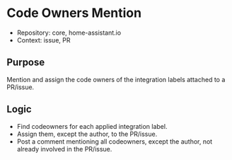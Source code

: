 # Code Owners Mention

* Repository: core, home-assistant.io
* Context: issue, PR

## Purpose

Mention and assign the code owners of the integration labels attached to a PR/issue.

## Logic

* Find codeowners for each applied integration label.
* Assign them, except the author, to the PR/issue.
* Post a comment mentioning all codeowners, except the author, not already involved in the PR/issue.
